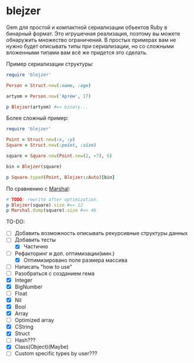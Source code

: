 # blejzer

Gem для простой и компактной сериализации объектов Ruby в бинарный формат. Это игрушечная реализация, поэтому вы можете обнаружить множество ограничений. В простых примерах вам не нужно будет описывать типы при сериализации, но со сложными вложенными типами вам всё же придется это сделать.

Пример сериализации структуры:
```ruby
require 'blejzer'

Person = Struct.new(:name, :age)

artyom = Person.new('Артём', 17)

p Blejzer(artyom) #=> binary...
```

Более сложный пример:
```ruby
require 'blejzer'

Point = Struct.new(:x, :y)
Square = Struct.new(:point, :size)

square = Square.new(Point.new(2, -7), 6)

bin = Blejzer(square)

p Square.typed(Point, Blejzer::Auto)[bin]
```
По сравнению с [Marshal](https://rubyapi.org/3.1/o/marshal):
```ruby
# TODO: rewrite after optimization.
p Blejzer(square).size #=> 12
p Marshal.dump(square).size #=> 46
```

TO-DO:
- [ ] Добавить возможность описывать рекурсивные структуры данных
- [ ] Добавить тесты
  - [x] Частично
- [ ] Рефакторинг и доп. оптимизации(мин.)
  - [x] Оптимизировано поле размера массива
- [ ] Написать "how to use"
- [ ] Разобраться с созданием гема
- [x] Integer
- [x] BigNumber
- [ ] Float
- [x] Nil 
- [x] Bool 
- [x] Array
- [ ] Optimized array
- [x] CString
- [x] Struct
- [ ] Hash???
- [x] Class(Object)(Maybe)
- [ ] Custom specific types by user???

